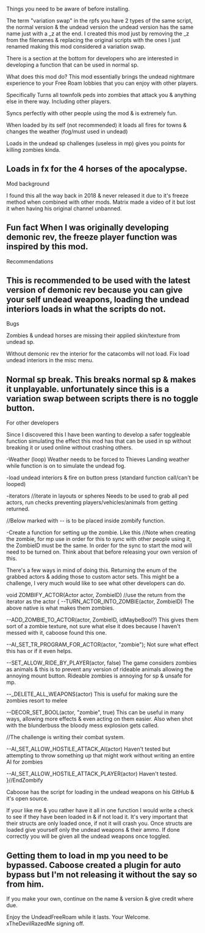 Things you need to be aware of before installing.

The term "variation swap" 
in the rpfs you have 2 types of the same script, the normal version & the undead version the undead version has the same name just with a _z at the end.
I created this mod just by removing the _z from the filenames & replacing the original scripts with the ones I just renamed making this mod considered a variation swap. 

There is a section at the bottom for developers who are interested in developing a function that can be used in normal sp. 

What does this mod do? 
This mod essentially brings the undead nightmare experience to your Free Roam lobbies that you can enjoy with other players.

Specifically
Turns all townfolk peds into zombies that attack you & anything else in there way. Including other players.

Syncs perfectly with other people using the mod & is extremely fun. 

When loaded by its self (not recommended) it loads all fires for towns & changes the weather (fog/must used in undead)

Loads in the undead sp challenges (useless in mp) gives you points for killing zombies kinda.

Loads in fx for the 4 horses of the apocalypse.
----------------------------------
Mod background

I found this all the way back in 2018 & never released it due to it's freeze method when combined with other mods. 
Matrix made a video of it but lost it when having his original channel unbanned.

Fun fact
When I was originally developing demonic rev, the freeze player function was inspired by this mod.
------------------------------------
Recommendations

This is recommended to be used with the latest version of demonic rev because you can give your self undead weapons, loading the undead interiors loads in what the scripts do not.
-------------------------------
Bugs

Zombies & undead horses are missing their applied skin/texture from undead sp. 

Without demonic rev the interior for the catacombs will not load. Fix load undead interiors in the misc menu.

Normal sp break. This breaks normal sp & makes it unplayable. unfortunately since this is a variation swap between scripts there is no toggle button. 
-----------------
For other developers

Since I discovered this I have been wanting to develop a safer toggleable function simulating the effect this mod has that can be used in sp without breaking it or used online without crashing others.

-Weather (loop)
Weather needs to be forced to Thieves Landing weather while function is on to simulate the undead fog.

-load undead interiors & fire on button press
(standard function call/can't be looped)

-iterators //iterate in layouts or spheres
Needs to be used to grab all ped actors, run checks preventing players/vehicles/animals from getting returned.

//Below marked with -- is to be placed inside zombify function.

-Create a function for setting up the zombie. Like this 
//Note when creating the zombie, for mp use in order for this to sync with other people using it, the ZombieID must be the same.
In order for the sync to start the mod will need to be turned on. 
Think about that before releasing your own version of this.

There's a few ways in mind of doing this. Returning the enum of the grabbed actors & adding those to custom actor sets.
This might be a challenge, I very much would like to see what other developers can do.

void ZOMBIFY_ACTOR(Actor actor, ZombieID) //use the return from the iterator as the actor
{
--TURN_ACTOR_INTO_ZOMBIE(actor, ZombieID)
The above native is what makes them zombies.

--ADD_ZOMBIE_TO_ACTOR(actor, ZombieID, idMaybeBool?)
This gives them sort of a zombie texture, not sure what else it does because I haven't messed with it, caboose found this one.

--AI_SET_TR_PROGRAM_FOR_ACTOR(actor, "zombie");
Not sure what effect this has or if it even helps.

--SET_ALLOW_RIDE_BY_PLAYER(actor, false)
The game considers zombies as animals & this is to prevent any version of rideable animals allowing the annoying mount button. Rideable zombies is annoying for sp & unsafe for mp.

--_DELETE_ALL_WEAPONS(actor)
This is useful for making sure the zombies resort to melee

--DECOR_SET_BOOL(actor, "zombie",  true)
This can be useful in many ways, allowing more effects & even acting on them easier. Also when shot with the blunderbuss the bloody mess explosion gets called. 

//The challenge is writing their combat system.

--AI_SET_ALLOW_HOSTILE_ATTACK_AI(actor)
Haven't tested but attempting to throw something up that might work without writing an entire AI for zombies

--AI_SET_ALLOW_HOSTILE_ATTACK_PLAYER(actor)
Haven't tested.
}//EndZombify

Caboose has the script for loading in the undead weapons on his GitHub & it's open source. 

If your like me & you rather have it all in one function I would write a check to see if they have been loaded in & if not load it. It's very important that their structs are only loaded once, if not it will crash you. 
Once structs are loaded give yourself only the undead weapons & their ammo.
If done correctly you will be given all the undead weapons once toggled. 

Getting them to load in mp you need to be bypassed.
Caboose created a plugin for auto bypass but I'm not releasing it without the say so from him.
---------------------

If you make your own, continue on the name & version & give credit where due.

Enjoy the UndeadFreeRoam while it lasts.
Your Welcome.
xTheDevilRazedMe signing off.


